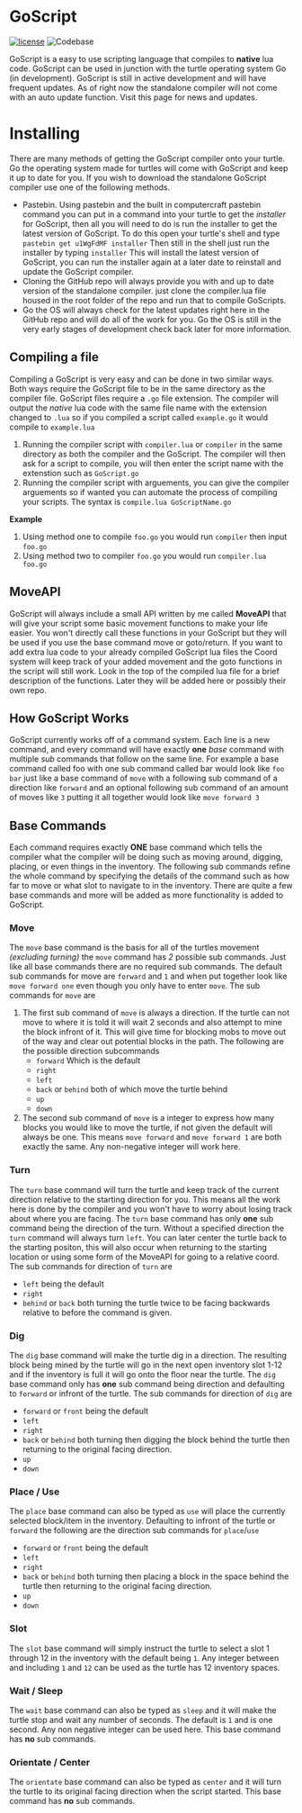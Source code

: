 # GoScript





[![license](https://img.shields.io/github/license/mashape/apistatus.svg)](https://raw.githubusercontent.com/gquarles/goscript/master/LICENSE) ![Codebase](https://img.shields.io/badge/code-Lua-blue.svg)



GoScript is a easy to use scripting language that compiles to **native** lua code. GoScript can be used in junction with the turtle operating system Go (in development). GoScript is still in active development and will have frequent updates. As of right now the standalone compiler will not come with an auto update function. Visit this page for news and updates.


# Installing

There are many methods of getting the GoScript compiler onto your turtle. Go the operating system made for turtles will come with GoScript and keep it up to date for you. If you wish to download the standalone GoScript compiler use one of the following methods.
* Pastebin. Using pastebin and the built in computercraft pastebin command you can put in a command into your turtle to get the _installer_ for GoScript, then all you will need to do is run the installer to get the latest version of GoScript. To do this open your turtle's shell and type `pastebin get u1WgFdMF installer` Then still in the shell just run the installer by typing `installer` This will install the latest version of GoScript, you can run the installer again at a later date to reinstall and update the GoScript compiler.
* Cloning the GitHub repo will always provide you with and up to date version of the standalone compiler. just clone the compiler.lua file housed in the root folder of the repo and run that to compile GoScripts.
* Go the OS will always check for the latest updates right here in the GitHub repo and will do all of the work for you. Go the OS is still in the very early stages of development check back later for more information.

## Compiling a file

Compiling a GoScript is very easy and can be done in two similar ways. Both ways require the GoScript file to be in the same directory as the compiler file. GoScript files require a `.go` file extension. The compiler will output the *native* lua code with the same file name with the extension changed to `.lua` so if you compiled a script called `example.go` it would compile to `example.lua`
1. Running the compiler script with `compiler.lua` or `compiler` in the same directory as both the compiler and the GoScript. The compiler will then ask for a script to compile, you will then enter the script name with the extenstion such as `GoScript.go` 
2. Running the compiler script with arguements, you can give the compiler arguements so if wanted you can automate the process of compiling your scripts. The syntax is `compile.lua GoScriptName.go` 

__Example__ 
1. Using method one to compile `foo.go` you would run `compiler` then input `foo.go` 
2. Using method two to compiler `foo.go` you would run `compiler.lua foo.go`

## MoveAPI

GoScript will always include a small API written by me called **MoveAPI** that will give your script some basic movement functions to make your life easier. You won't directly call these functions in your GoScript but they will be used if you use the base command move or goto/return. If you want to add extra lua code to your already compiled GoScript lua files the Coord system will keep track of your added movement and the goto functions in the script will still work. Look in the top of the compiled lua file for a brief description of the functions. Later they will be added here or possibly their own repo.

## How GoScript Works

GoScript currently works off of a command system. Each line is a new command, and every command will have exactly **one** *base* command with multiple *sub* commands that follow on the same line. For example a base command called foo with one sub command called bar would look like `foo bar` just like a base command of `move` with a following sub command of a direction like `forward` and an optional following sub command of an amount of moves like `3` putting it all together would look like `move forward 3`

## Base Commands

Each command requires exactly __ONE__ base command which tells the compiler what the compiler will be doing such as moving around, digging, placing, or even things in the inventory. The following sub commands refine the whole command by specifying the details of the command such as how far to move or what slot to navigate to in the inventory. There are quite a few base commands and more will be added as more functionality is added to GoScript.

### Move
The `move` base command is the basis for all of the turtles movement _(excluding turning)_ the `move` command has _2_ possible sub commands. Just like all base commands there are no required sub commands. The default sub commands for move are `forward` and `1` and when put together look like `move forward one` even though you only have to enter `move`. The sub commands for `move` are

1. The first sub command of `move` is always a direction. If the turtle can not move to where it is told it will wait 2 seconds and also attempt to mine the block infront of it. This will give time for blocking mobs to move out of the way and clear out potential blocks in the path. The following are the possible direction subcommands 
	* `forward` Which is the default
	* `right`
	* `left`
	* `back` or `behind` both of which move the turtle behind
	* `up`
	* `down`
2. The second sub command of `move` is a integer to express how many blocks you would like to move the turtle, if not given the default will always be one. This means `move forward` and `move forward 1` are both exactly the same. Any non-negative integer will work here.

### Turn
The `turn` base command will turn the turtle and keep track of the current direction relative to the starting direction for you. This means all the work here is done by the compiler and you won't have to worry about losing track about where you are facing. The `turn` base command has only __one__ sub command being the direction of the turn. Without a specified direction the `turn` command will always turn `left`. You can later center the turtle back to the starting positon, this will also occur when returning to the starting location or using some form of the MoveAPI for going to a relative coord. The sub commands for direction of `turn` are
 * `left` being the default
 * `right`
 * `behind` or `back` both turning the turtle twice to be facing backwards relative to before the command is given.

### Dig
The `dig` base command will make the turtle dig in a direction. The resulting block being mined by the turtle will go in the next open inventory slot 1-12 and if the inventory is full it will go onto the floor near the turtle. The `dig` base command only has __one__ sub command being direction and defaulting to `forward` or infront of the turtle. The sub commands for direction of `dig` are
* `forward` or `front` being the default
* `left`
* `right`
* `back` or `behind` both turning then digging the block behind the turtle then returning to the original facing direction.
* `up`
* `down`

### Place / Use
The `place` base command can also be typed as `use` will place the currently selected block/item in the inventory. Defaulting to infront of the turtle or `forward` the following are the direction sub commands for `place`/`use`
* `forward` or `front` being the default
* `left`
* `right`
* `back` or `behind` both turning then placing a block in the space behind the turtle then returning to the original facing direction.
* `up`
* `down`

### Slot
The `slot` base command will simply instruct the turtle to select a slot 1 through 12 in the inventory with the default being `1`.  Any integer between and including `1` and `12` can be used as the turtle has 12 inventory spaces.

### Wait / Sleep
The `wait` base command can also be typed as `sleep` and it will make the turtle stop and wait any number of seconds. The default is `1` and is one second. Any non negative integer can be used here. This base command has __no__ sub commands.

### Orientate / Center
The `orientate` base command can also be typed as `center` and it will turn the turtle to its original facing direction when the script started. This base command has __no__ sub commands.

